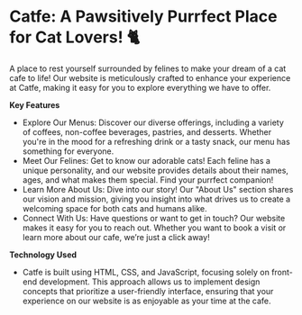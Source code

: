 <h1>Catfe: A Pawsitively Purrfect Place for Cat Lovers! 🐈</h1> 

A place to rest yourself surrounded by felines to make your dream of a cat cafe to life! Our website is meticulously crafted to enhance your experience at Catfe, making it easy for you to explore everything we have to offer.

<b>Key Features</b>
- Explore Our Menus: Discover our diverse offerings, including a variety of coffees, non-coffee beverages, pastries, and desserts. Whether you're in the mood for a refreshing drink or a tasty snack, our menu has something for everyone.
- Meet Our Felines: Get to know our adorable cats! Each feline has a unique personality, and our website provides details about their names, ages, and what makes them special. Find your purrfect companion!
- Learn More About Us: Dive into our story! Our "About Us" section shares our vision and mission, giving you insight into what drives us to create a welcoming space for both cats and humans alike.
- Connect With Us: Have questions or want to get in touch? Our website makes it easy for you to reach out. Whether you want to book a visit or learn more about our cafe, we’re just a click away!

<b>Technology Used</b>
- Catfe is built using HTML, CSS, and JavaScript, focusing solely on front-end development. This approach allows us to implement design concepts that prioritize a user-friendly interface, ensuring that your experience on our website is as enjoyable as your time at the cafe.
